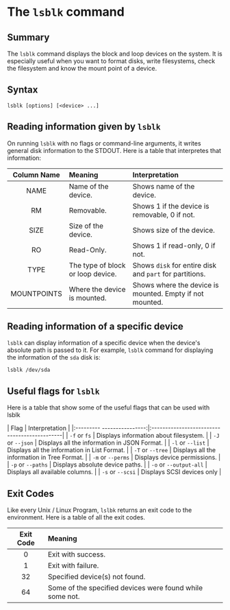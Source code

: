 # The ``lsblk`` command

## Summary
The ``lsblk`` command displays the block and loop devices on the system. It is especially useful when you want to format disks, write filesystems, check the filesystem and know the mount point of a device.

## Syntax
```
lsblk [options] [<device> ...]
```

## Reading information given by ``lsblk``
On running ``lsblk`` with no flags or command-line arguments, it writes general disk information to the STDOUT.
Here is a table that interpretes that information:

| Column Name | Meaning                           | Interpretation                                              |
|:-----------:|:----------------------------------|:------------------------------------------------------------|
| NAME        | Name of the device.               | Shows name of the device.                                   |
| RM          | Removable.                        | Shows 1 if the device is removable, 0 if not.               |
| SIZE        | Size of the device.               | Shows size of the device.                                   |
| RO          | Read-Only.                        | Shows 1 if read-only, 0 if not.                             |
| TYPE        | The type of block or loop device. | Shows ``disk`` for entire disk and ``part`` for partitions. |
| MOUNTPOINTS | Where the device is mounted.      | Shows where the device is mounted. Empty if not mounted.    |

## Reading information of a specific device
``lsblk`` can display information of a specific device when the device's absolute path is passed to it.
For example, ``lsblk`` command for displaying the information of the ``sda`` disk is:
```
lsblk /dev/sda
```

## Useful flags for ``lsblk``
Here is a table that show some of the useful flags that can be used with lsblk

| Flag                       | Interpretation                               |
|:--------- ----------------:|:---------------------------------------------|
| ``-f`` or ``fs``           | Displays information about filesystem.       |
| ``-J`` or ``--json``       | Displays all the information in JSON Format. |
| ``-l`` or ``--list``       | Displays all the information in List Format. |
| ``-T`` or ``--tree``       | Displays all the information in Tree Format. |
| ``-m`` or ``--perms``      | Displays device permissions.                 |
| ``-p`` or ``--paths``      | Displays absolute device paths.              |
| ``-o`` or ``--output-all`` | Displays all available columns.              |
| ``-s`` or ``--scsi``       | Displays SCSI devices only                   |

## Exit Codes
Like every Unix / Linux Program, ``lslbk`` returns an exit code to the environment.
Here is a table of all the exit codes.

| Exit Code | Meaning                                                    |
|:---------:|:-----------------------------------------------------------|
| 0         | Exit with success.                                         |
| 1         | Exit with failure.                                         |
| 32        | Specified device(s) not found.                             |
| 64        | Some of the specified devices were found while some not.   |
